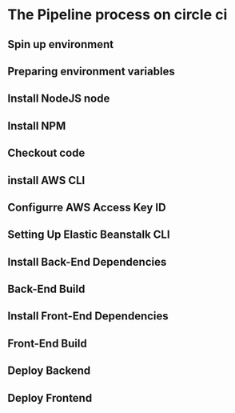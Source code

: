 # The Pipeline process on circle ci

## Spin up environment

## Preparing environment variables

## Install NodeJS node

## Install NPM

## Checkout code

## install AWS CLI

## Configurre AWS Access Key ID

## Setting Up Elastic Beanstalk CLI

## Install Back-End Dependencies

## Back-End Build

## Install Front-End Dependencies

## Front-End Build

## Deploy Backend

## Deploy Frontend
